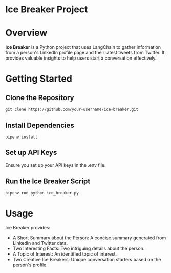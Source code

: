 
# Ice Breaker Project

# Overview

**Ice Breaker** is a Python project that uses LangChain to gather information from a person's LinkedIn profile page and their latest tweets from Twitter. It provides valuable insights to help users start a conversation effectively.

# Getting Started

## Clone the Repository

`git clone https://github.com/your-username/ice-breaker.git`

## Install Dependencies

`pipenv install`

## Set up API Keys

Ensure you set up your API keys in the .env file.

## Run the Ice Breaker Script

`pipenv run python ice_breaker.py`

# Usage

Ice Breaker provides:

- A Short Summary about the Person: A concise summary generated from LinkedIn and Twitter data.
- Two Interesting Facts: Two intriguing details about the person.
- A Topic of Interest: An identified topic of interest.
- Two Creative Ice Breakers: Unique conversation starters based on the person's profile.